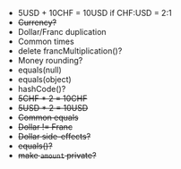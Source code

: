 - 5USD + 10CHF = 10USD if CHF:USD = 2:1
- ~~Currency?~~
- Dollar/Franc duplication
- Common times
- delete francMultiplication()?
- Money rounding?
- equals(null)
- equals(object)
- hashCode()?
- ~~5CHF * 2 = 10CHF~~
- ~~5USD * 2 = 10USD~~
- ~~Common equals~~
- ~~Dollar != Franc~~
- ~~Dollar side-effects?~~
- ~~equals()?~~
- ~~make `amount` private?~~
